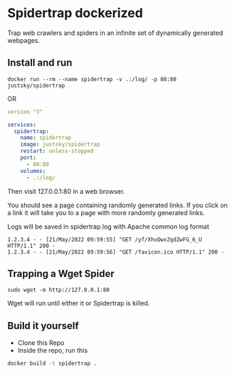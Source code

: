 # Spidertrap dockerized
Trap web crawlers and spiders in an infinite set of dynamically
generated webpages.

Install and run
---
`docker run --rm --name spidertrap -v .:/log/ -p 80:80 justsky/spidertrap`

OR

```yml
version "3"

services:
  spidertrap:
    name: spidertrap
    image: justsky/spidertrap
    restart: unless-stopped
    port:
      - 80:80
    volumes:
      - .:/log/
```

Then visit 127.0.0.1:80 in a web
browser. 

You should see a page containing randomly generated links. If
you click on a link it will take you to a page with more randomly
generated links.

Logs will be saved in spidertrap.log with Apache common log format

```log
1.2.3.4 - - [21/May/2022 09:59:55] "GET /yf/XhuQwxZqdZwFG_6_U HTTP/1.1" 200 -
1.2.3.4 - - [21/May/2022 09:59:56] "GET /favicon.ico HTTP/1.1" 200 -
```

Trapping a Wget Spider
--------------------

`sudo wget -m http://127.0.0.1:80`

Wget will run until either it or Spidertrap is killed.

Build it yourself
---

- Clone this Repo
- Inside the repo, run this

 ```sh
 docker build -t spidertrap .
 ```

